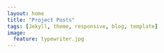 ```yaml
---
layout: home
title: "Project Posts"
tags: [Jekyll, theme, responsive, blog, template]
image:
  feature: typewriter.jpg
---
```

